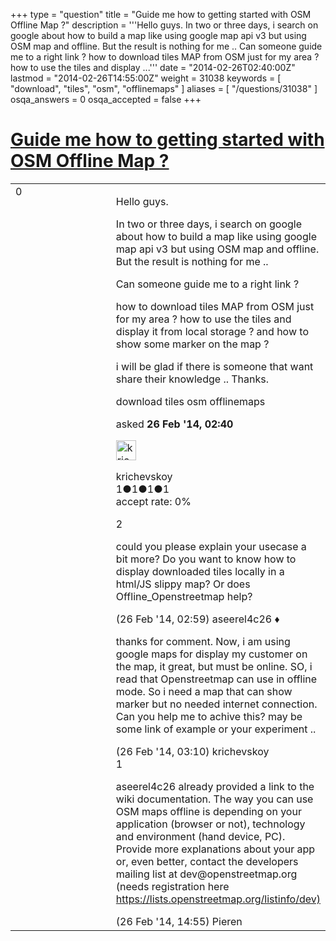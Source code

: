 +++
type = "question"
title = "Guide me how to getting started with OSM Offline Map ?"
description = '''Hello guys. In two or three days, i search on google about how to build a map like using google map api v3 but using OSM map and offline. But the result is nothing for me .. Can someone guide me to a right link ? how to download tiles MAP from OSM just for my area ? how to use the tiles and display ...'''
date = "2014-02-26T02:40:00Z"
lastmod = "2014-02-26T14:55:00Z"
weight = 31038
keywords = [ "download", "tiles", "osm", "offlinemaps" ]
aliases = [ "/questions/31038" ]
osqa_answers = 0
osqa_accepted = false
+++

<div class="headNormal">

# [Guide me how to getting started with OSM Offline Map ?](/questions/31038/guide-me-how-to-getting-started-with-osm-offline-map)

</div>

<div id="main-body">

<div id="askform">

<table id="question-table" style="width:100%;">
<colgroup>
<col style="width: 50%" />
<col style="width: 50%" />
</colgroup>
<tbody>
<tr>
<td style="width: 30px; vertical-align: top"><div class="vote-buttons">
<span id="post-31038-upvote" class="ajax-command post-vote up" rel="nofollow" title="I like this post (click again to cancel)"> </span>
<div id="post-31038-score" class="post-score" title="current number of votes">
0
</div>
<span id="post-31038-downvote" class="ajax-command post-vote down" rel="nofollow" title="I dont like this post (click again to cancel)"> </span> <span id="favorite-mark" class="ajax-command favorite-mark" rel="nofollow" title="mark/unmark this question as favorite (click again to cancel)"> </span>
<div id="favorite-count" class="favorite-count">
&#10;</div>
</div></td>
<td><div id="item-right">
<div class="question-body">
<p>Hello guys.</p>
<p>In two or three days, i search on google about how to build a map like using google map api v3 but using OSM map and offline. But the result is nothing for me ..</p>
<p>Can someone guide me to a right link ?</p>
<p>how to download tiles MAP from OSM just for my area ? how to use the tiles and display it from local storage ? and how to show some marker on the map ?</p>
<p>i will be glad if there is someone that want share their knowledge .. Thanks.</p>
</div>
<div id="question-tags" class="tags-container tags">
<span class="post-tag tag-link-download" rel="tag" title="see questions tagged &#39;download&#39;">download</span> <span class="post-tag tag-link-tiles" rel="tag" title="see questions tagged &#39;tiles&#39;">tiles</span> <span class="post-tag tag-link-osm" rel="tag" title="see questions tagged &#39;osm&#39;">osm</span> <span class="post-tag tag-link-offlinemaps" rel="tag" title="see questions tagged &#39;offlinemaps&#39;">offlinemaps</span>
</div>
<div id="question-controls" class="post-controls">
&#10;</div>
<div class="post-update-info-container">
<div class="post-update-info post-update-info-user">
<p>asked <strong>26 Feb '14, 02:40</strong></p>
<img src="https://secure.gravatar.com/avatar/6810ae7a2c71d1f658df56ccb80b737d?s=32&amp;d=identicon&amp;r=g" class="gravatar" width="32" height="32" alt="krichevskoy&#39;s gravatar image" />
<p><span>krichevskoy</span><br />
<span class="score" title="1 reputation points">1</span><span title="1 badges"><span class="badge1">●</span><span class="badgecount">1</span></span><span title="1 badges"><span class="silver">●</span><span class="badgecount">1</span></span><span title="1 badges"><span class="bronze">●</span><span class="badgecount">1</span></span><br />
<span class="accept_rate" title="Rate of the user&#39;s accepted answers">accept rate:</span> <span title="krichevskoy has no accepted answers">0%</span></p>
</div>
</div>
<div id="comments-container-31038" class="comments-container">
<span id="31039"></span>
<div id="comment-31039" class="comment">
<div id="post-31039-score" class="comment-score">
2
</div>
<div class="comment-text">
<p>could you please explain your usecase a bit more? Do you want to know how to display downloaded tiles locally in a html/JS slippy map? Or does <span>Offline_Openstreetmap</span> help?</p>
</div>
<div id="comment-31039-info" class="comment-info">
<span class="comment-age">(26 Feb '14, 02:59)</span> <span class="comment-user userinfo">aseerel4c26 ♦</span>
</div>
</div>
<span id="31040"></span>
<div id="comment-31040" class="comment">
<div id="post-31040-score" class="comment-score">
&#10;</div>
<div class="comment-text">
<p>thanks for comment. Now, i am using google maps for display my customer on the map, it great, but must be online. SO, i read that Openstreetmap can use in offline mode. So i need a map that can show marker but no needed internet connection. Can you help me to achive this? may be some link of example or your experiment ..</p>
</div>
<div id="comment-31040-info" class="comment-info">
<span class="comment-age">(26 Feb '14, 03:10)</span> <span class="comment-user userinfo">krichevskoy</span>
</div>
</div>
<span id="31055"></span>
<div id="comment-31055" class="comment">
<div id="post-31055-score" class="comment-score">
1
</div>
<div class="comment-text">
<p>aseerel4c26 already provided a link to the wiki documentation. The way you can use OSM maps offline is depending on your application (browser or not), technology and environment (hand device, PC). Provide more explanations about your app or, even better, contact the developers mailing list at dev@openstreetmap.org (needs registration here <a href="https://lists.openstreetmap.org/listinfo/dev)">https://lists.openstreetmap.org/listinfo/dev)</a></p>
</div>
<div id="comment-31055-info" class="comment-info">
<span class="comment-age">(26 Feb '14, 14:55)</span> <span class="comment-user userinfo">Pieren</span>
</div>
</div>
</div>
<div id="comment-tools-31038" class="comment-tools">
&#10;</div>
<div class="clear">
&#10;</div>
<div id="comment-31038-form-container" class="comment-form-container">
&#10;</div>
<div class="clear">
&#10;</div>
</div></td>
</tr>
</tbody>
</table>

</div>

</div>

